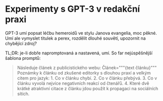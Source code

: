 # Experimenty s GPT-3 v redakční praxi

GPT-3 umí popsat léčbu hemeroidů ve stylu Janova evangelia, moc pěkné. Umí ale vymyslet titulek a perex, rozdělit dlouhé souvětí, upozornit na chybějící zdroj?

TL;DR: je-li dobře napromptovaná a nastavená, umí. So far nejúspěšnější šablona promptů:

> Následuje článek z publicistického webu: Článek="""{text článku}""" Poznámky k článku od zkušené editorky s dlouhou praxí a velkým citem pro jazyk: 1. Co v článku chybí. 2. Co v článku přebývá. 3. Co v článku vyvolá nejvíce negativních reakcí od čtenářů. 4. Které dvě krátké atraktivní citace z článku jdou použít k propagaci na sociálních sítích.
